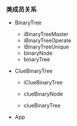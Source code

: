 ### 类成员关系

- BinaryTree

  - iBinaryTreeMaster
  - iBinaryTreeOperate
  - iBinaryTreeUnique
  - binaryNode
  - binaryTree

- ClueBinaryTree

  - iClueBinaryTree

  - clueBinaryNode
  - clueBinaryTree

- App
